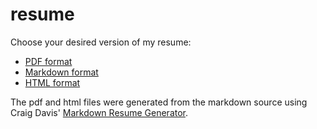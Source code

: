 # resume

Choose your desired version of my resume:

* [PDF format](james.pdf)
* [Markdown format](james.md)
* [HTML format](james.html)

The pdf and html files were generated from the markdown source using Craig
Davis' [Markdown Resume Generator](https://github.com/there4/markdown-resume).  
